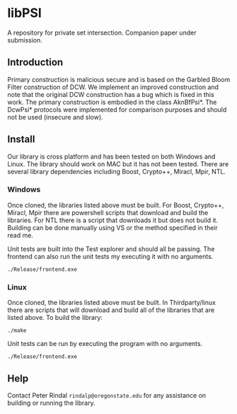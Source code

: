 # libPSI
A repository for private set intersection. Companion paper under submission.


## Introduction

Primary construction is malicious secure and is based on the Garbled Bloom Filter construction of DCW. We implement an improved construction and note that the original DCW construction has a bug which is fixed in this work. The primary construction is embodied in the class AknBfPsi\*. The DcwPsi\* protocols were implemented for comparison purposes and should not be used (insecure and slow).


## Install

Our library is cross platform and has been tested on both Windows and Linux. The library should work on MAC but it has not been tested. There are several library dependencies including Boost, Crypto++, Miracl, Mpir, NTL.

### Windows

Once cloned, the libraries listed above must be built. For Boost, Crypto++, Miracl, Mpir there are powershell scripts that download and build the libraries. For NTL there is a script that downloads it but does not build it. Building can be done manually using VS or the method specified in their read me.

Unit tests are built into the Test explorer and should all be passing. The frontend can also run the unit tests my executing it with no arguments.

```
./Release/frontend.exe
```

### Linux

Once cloned, the libraries listed above must be built. In Thirdparty/linux there are scripts that will download and build all of the libraries that are listed above. To build the library:

```
./make
```

Unit tests can be run by executing the program with no arguments.

```
./Release/frontend.exe
```

## Help

Contact Peter Rindal `rindalp@oregonstate.edu` for any assistance on building or running the library.
